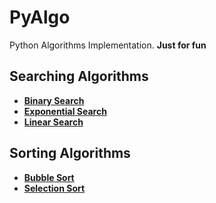 # PyAlgo
Python Algorithms Implementation.
**Just for fun**

## Searching Algorithms
- [**Binary Search**](./searching%20algorithms/binary_search.py)
- [**Exponential Search**](./searching%20algorithms/exponential_search.py)
- [**Linear Search**](./searching%20algorithms/linear_search.py)

## Sorting Algorithms
- [**Bubble Sort**](./sortong%20algorithms/bubble_sort.py)
- [**Selection Sort**](./sortong%20algorithms/selection_sort.py)